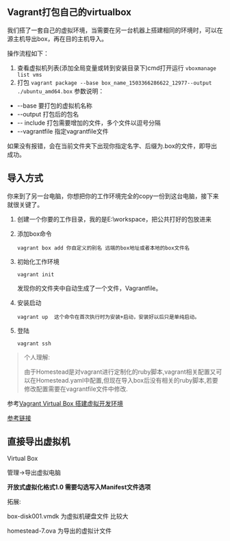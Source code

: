 ##  Vagrant打包自己的virtualbox

我们搭了一套自己的虚拟环境，当需要在另一台机器上搭建相同的环境时，可以在源主机导出box，再在目的主机导入。

操作流程如下：

1. 查看虚拟机列表(添加全局变量或转到安装目录下)cmd打开运行
    `vboxmanage list vms`
2. 打包
    `vagrant package --base box_name_1503366286622_12977--output ./ubuntu_amd64.box`
    参数说明：

- --base 要打包的虚拟机名称
- --output 打包后的包名
- -- include 打包需要增加的文件，多个文件以逗号分隔
- --vagrantfile 指定vagrantfile文件

如果没有报错，会在当前文件夹下出现你指定名字、后缀为.box的文件，即导出成功。

 ## 导入方式

你来到了另一台电脑，你想把你的工作环境完全的copy一份到这台电脑，接下来就很关键了。

1. 创建一个你要的工作目录，我的是E:\workspace，把公共打好的包放进来

2. 添加box命令

   ~~~
   vagrant box add 你自定义的别名 远端的box地址或者本地的box文件名
   ~~~

3. 初始化工作环境

   ~~~
   vagrant init
   ~~~

   发现你的文件夹中自动生成了一个文件，Vagrantfile。

4. 安装启动

   ~~~
   vagrant up  这个命令在首次执行时为安装+启动，安装好以后只是单纯启动。
   ~~~

5. 登陆

   ~~~
   vagrant ssh
   ~~~

> 个人理解:
>
> 由于Homestead是对vagrant进行定制化的ruby脚本,vagrant相关配置又可以在Homestead.yaml中配置,但现在导入box后没有相关的ruby脚本,若要修改配置需要在vagrantfile文件中修改.

参考[Vagrant Virtual Box 搭建虚拟开发环境](https://www.jianshu.com/p/f63e40d10c08)



[参考链接](https://www.jianshu.com/p/c175f9d84348)



## 直接导出虚拟机

 Virtual Box 

管理->导出虚拟电脑

**开放式虚拟化格式1.0 需要勾选写入Manifest文件选项**



拓展:

box-disk001.vmdk   为虚拟机硬盘文件  比较大

homestead-7.ova   为导出的虚拟计文件